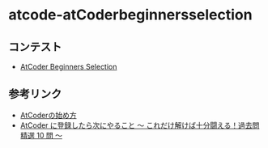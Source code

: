 # atcode-atCoderbeginnersselection

## コンテスト
- [AtCoder Beginners Selection](https://atcoder.jp/contests/abs)

## 参考リンク
- [AtCoderの始め方](https://qiita.com/snaruse0608/items/9ef0f2f5b190f142cb80)
- [AtCoder に登録したら次にやること ～ これだけ解けば十分闘える！過去問精選 10 問 ～](https://qiita.com/drken/items/fd4e5e3630d0f5859067)

